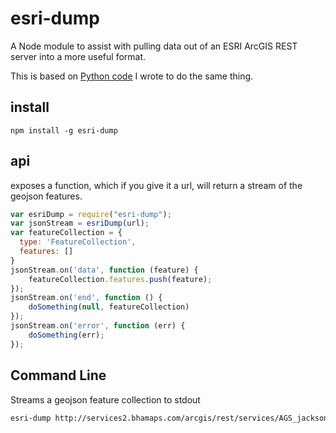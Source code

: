 esri-dump
=========

A Node module to assist with pulling data out of an ESRI ArcGIS REST server into a more useful format.

This is based on [Python code](http://github.com/iandees/esri-dump) I wrote to do the same thing.

## install

    npm install -g esri-dump

## api

exposes a function, which if you give it a url, will return a stream of the geojson features.

```js
var esriDump = require("esri-dump");
var jsonStream = esriDump(url);
var featureCollection = {
  type: 'FeatureCollection',
  features: []
}
jsonStream.on('data', function (feature) {
    featureCollection.features.push(feature);
});
jsonStream.on('end', function () {
    doSomething(null, featureCollection)
});
jsonStream.on('error', function (err) {
    doSomething(err);
});
```

## Command Line

Streams a geojson feature collection to stdout 

```sh
esri-dump http://services2.bhamaps.com/arcgis/rest/services/AGS_jackson_co_il_taxmap/MapServer/0 > output.geojson
```
